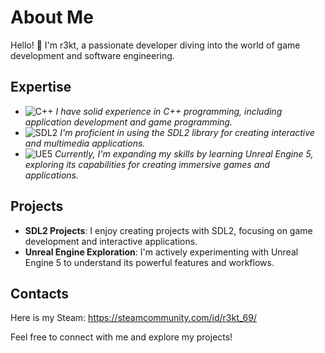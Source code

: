# About Me

Hello! 👋 I'm r3kt, a passionate developer diving into the world of game development and software engineering.

## Expertise

- ![C++](https://img.shields.io/badge/C/C++-Expert-purple)  *I have solid experience in C++ programming, including application development and game programming.*
- ![SDL2](https://img.shields.io/badge/SDL2-Advanced-blue)  *I'm proficient in using the SDL2 library for creating interactive and multimedia applications.*
- ![UE5](https://img.shields.io/badge/UE5-Learning-orange)  *Currently, I'm expanding my skills by learning Unreal Engine 5, exploring its capabilities for creating immersive games and applications.*

## Projects

- **SDL2 Projects**: I enjoy creating projects with SDL2, focusing on game development and interactive applications.
- **Unreal Engine Exploration**: I'm actively experimenting with Unreal Engine 5 to understand its powerful features and workflows.

## Contacts

Here is my Steam: https://steamcommunity.com/id/r3kt_69/

Feel free to connect with me and explore my projects!

